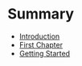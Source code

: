 # Summary

* [Introduction](README.md)
* [First Chapter](chapter1.md)
* [Getting Started](getting_started.md)

